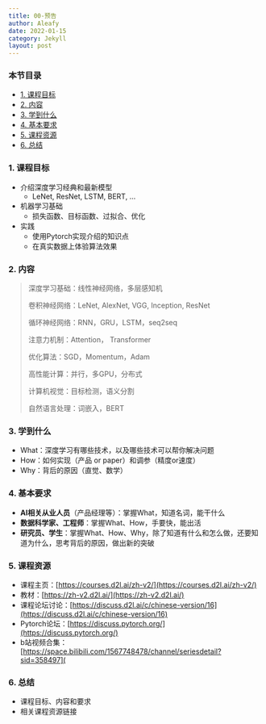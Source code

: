 ```yaml
---
title: 00-预告
author: Aleafy
date: 2022-01-15
category: Jekyll
layout: post
---
```


### 本节目录

- [1. 课程目标](#1-课程目标)
- [2. 内容](#2-内容)
- [3. 学到什么](#3-学到什么)
- [4. 基本要求](#4-基本要求)
- [5. 课程资源](#5-课程资源)
- [6. 总结](#6-总结)

### 1. 课程目标

- 介绍深度学习经典和最新模型
  - LeNet, ResNet, LSTM, BERT, ...
- 机器学习基础
  - 损失函数、目标函数、过拟合、优化
- 实践
  - 使用Pytorch实现介绍的知识点
  - 在真实数据上体验算法效果

### 2. 内容

> 深度学习基础：线性神经网络，多层感知机
>
> 卷积神经网络：LeNet, AlexNet, VGG, Inception, ResNet
>
> 循环神经网络：RNN，GRU，LSTM，seq2seq
>
> 注意力机制：Attention， Transformer
>
> 优化算法：SGD，Momentum，Adam
>
> 高性能计算：并行，多GPU，分布式
>
> 计算机视觉：目标检测，语义分割
>
> 自然语言处理：词嵌入，BERT

### 3. 学到什么

- What：深度学习有哪些技术，以及哪些技术可以帮你解决问题
- How：如何实现（产品 or paper）和调参（精度or速度）
- Why：背后的原因（直觉、数学）

### 4. 基本要求

- **AI相关从业人员**（产品经理等）：掌握What，知道名词，能干什么
- **数据科学家、工程师**：掌握What、How，手要快，能出活
- **研究员、学生**：掌握What、How、Why，除了知道有什么和怎么做，还要知道为什么，思考背后的原因，做出新的突破

### 5. 课程资源

- 课程主页：[https://courses.d2l.ai/zh-v2/](https://courses.d2l.ai/zh-v2/)
- 教材：[https://zh-v2.d2l.ai/](https://zh-v2.d2l.ai/)
- 课程论坛讨论：[https://discuss.d2l.ai/c/chinese-version/16](https://discuss.d2l.ai/c/chinese-version/16)
- Pytorch论坛：[https://discuss.pytorch.org/](https://discuss.pytorch.org/)
- b站视频合集：[https://space.bilibili.com/1567748478/channel/seriesdetail?sid=358497](

### 6. 总结
- 课程目标、内容和要求
- 相关课程资源链接